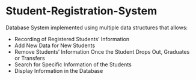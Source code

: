 # Student-Registration-System
Database System implemented using multiple data structures that allows:
- Recording of Registered Students’ Information
- Add New Data for New Students
- Remove Students’ Information Once the Student Drops Out, Graduates or Transfers
- Search for Specific Information of the Students
- Display Information in the Database
